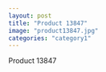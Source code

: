```yaml
---
layout: post
title: "Product 13847"
image: "product13847.jpg"
categories: "category1"
---
```

Product 13847

